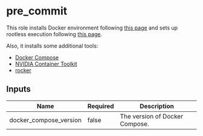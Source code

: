 # pre_commit

This role installs Docker environment following [this page](https://docs.docker.com/engine/install/ubuntu/) and sets up rootless execution following [this page](https://docs.docker.com/engine/install/linux-postinstall/).

Also, it installs some additional tools:

- [Docker Compose](https://github.com/docker/compose)
- [NVIDIA Container Toolkit](https://docs.nvidia.com/datacenter/cloud-native/container-toolkit/install-guide.html#docker)
- [rocker](https://github.com/osrf/rocker)

## Inputs

| Name                   | Required | Description                    |
| ---------------------- | -------- | ------------------------------ |
| docker_compose_version | false    | The version of Docker Compose. |
